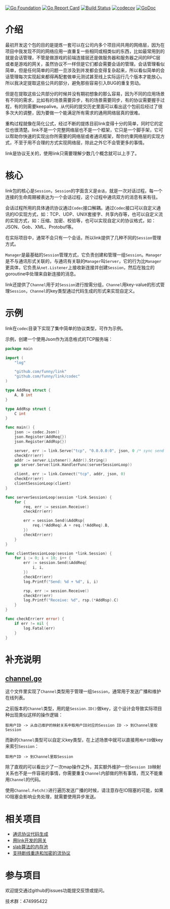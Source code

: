 [![Go Foundation](https://img.shields.io/badge/go-foundation-green.svg)](http://golangfoundation.org)
[![Go Report Card](https://goreportcard.com/badge/github.com/funny/link)](https://goreportcard.com/report/github.com/funny/link)
[![Build Status](https://travis-ci.org/funny/link.svg?branch=master)](https://travis-ci.org/funny/link)
[![codecov](https://codecov.io/gh/funny/link/branch/master/graph/badge.svg)](https://codecov.io/gh/funny/link)
[![GoDoc](https://img.shields.io/badge/api-reference-blue.svg)](https://godoc.org/github.com/funny/link)


介绍
====

最初开发这个包的目的是提炼一套可以在公司内多个项目间共用的网络层，因为在项目中我发现不同的网络应用一直重复一些相同或相类似的东西，比如最常用到的就是会话管理，不管是做游戏的前端连接层还是做服务器和服务器之间的RPC层或者是游戏的网关，虽然协议不一样但是它们都会需要会话的管理。会话管理看似简单，但是任何简单的问题一旦涉及到并发都会变得复杂起来，所以看似简单的会话管理每次实现起来都得再配套做单元测试甚至线上实际运行几个版本才能放心。所以我决定提取这些公共的部分，避免那些容易引入BUG的重复劳动。

但是在提取这些公共部分的时候并没有期初想象的那么容易，因为不同的应用场景有不同的需求，比如有的场景需要异步，有的场景需要同步，有的协议需要握手过程，有的则需要keepalive。从代码的提交历史里面可以看出这个包前后经过了很多次大的调整，因为要做一个能满足所有需求的通用网络层真的很难。

重构过程就像在简化公式，经过不断的提炼目前link变得十分的简单，同时它的定位也很清楚。link不是一个完整网络层也不是一个框架，它只是一个脚手架，它可以帮助你快速的实现出你所需要的网络层或者通讯框架，帮你约束网络层的实现方式，不至于用不合理的方式实现网络层，除此之外它不会管更多的事情。

link是协议无关的，使用link只需要理解少数几个概念就可以上手了。

核心
====

link包的核心是`Session`，`Session`的字面含义是`会话`，就是一次对话过程。每一个连接的生命周期被表达为一个会话过程，这个过程中通讯双方的消息有来有往。

会话过程所用的具体通讯协议通过`Codec`接口解耦。通过`Codec`接口可以自定义通讯的IO实现方式，如：TCP、UDP、UNIX套接字、共享内存等，也可以自定义流的实现方式，如：压缩、加密、校验等，也可以实现自定义的协议格式，如：JSON、Gob、XML、Protobuf等。

在实际项目中，通常不会只有一个会话，所以link提供了几种不同的`Session`管理方式。

`Manager`是最基础的`Session`管理方式，它负责创建和管理一组`Session`。`Manager`是不与通讯形式关联的，与通讯有关联的`Manager`叫`Server`，它的行为比`Manager`更具体，它负责从`net.Listener`上接收新连接并创建`Session`，然后在独立的goroutine中处理来自新连接的消息。

link还提供了`Channel`用于对`Session`进行按需分组，`Channel`用key-value的形式管理`Session`，`Channel`的key类型通过代码生成的形式来实现自定义。

示例
=======

link在`codec`目录下实现了集中简单的协议类型，可作为示例。

示例，创建一个使用Json作为消息格式的TCP服务端：

```go
package main

import (
	"log"

	"github.com/funny/link"
	"github.com/funny/link/codec"
)

type AddReq struct {
	A, B int
}

type AddRsp struct {
	C int
}

func main() {
	json := codec.Json()
	json.Register(AddReq{})
	json.Register(AddRsp{})

	server, err := link.Serve("tcp", "0.0.0.0:0", json, 0 /* sync send */)
	checkErr(err)
	addr := server.Listener().Addr().String()
	go server.Serve(link.HandlerFunc(serverSessionLoop))

	client, err := link.Connect("tcp", addr, json, 0)
	checkErr(err)
	clientSessionLoop(client)
}

func serverSessionLoop(session *link.Session) {
	for {
		req, err := session.Receive()
		checkErr(err)

		err = session.Send(&AddRsp{
			req.(*AddReq).A + req.(*AddReq).B,
		})
		checkErr(err)
	}
}

func clientSessionLoop(session *link.Session) {
	for i := 0; i < 10; i++ {
		err := session.Send(&AddReq{
			i, i,
		})
		checkErr(err)
		log.Printf("Send: %d + %d", i, i)

		rsp, err := session.Receive()
		checkErr(err)
		log.Printf("Receive: %d", rsp.(*AddRsp).C)
	}
}

func checkErr(err error) {
	if err != nil {
		log.Fatal(err)
	}
}
```

补充说明
=======

[channel.go](https://github.com/funny/link/blob/master/channel.go)
--------------

这个文件里实现了`Channel`类型用于管理一组`Session`，通常用于发送广播和维护在线列表。

之前版本的`Channel`类型，用的是`Session.ID()`做key，这个设计会导致实际项目种出现类似这样的操作逻辑：

```
取用户ID -> 从自己维护的映射关系中取用户ID对应的Session ID -> 到Channel里取Session
```

而新的`Channel`类型可以自定义key类型，在上述场景中就可以直接用`用户ID`做key来索引`Session`：

```
取用户ID -> 到Channel里取Session
```

除了直观的可以看出少了一次map操作之外，其实额外维护一份`Session ID`映射关系也不是一件容易的事情，你需要重复`Channel`内部做的所有事情，而又不能重用`Channel`的代码。

使用`Channel.Fetch()`进行遍历发送广播的时候，请注意存在IO阻塞的可能，如果IO阻塞会影响业务处理，就需要使用异步发送。

相关项目
====

* [通讯协议代码生成](https://github.com/funny/fastbin)
* [用link开发的网关](https://github.com/funny/fastway)
* [slab算法的内存池](https://github.com/funny/slab)
* [支持断线重连和加密的流协议](https://github.com/funny/snet)

参与项目
=======

欢迎提交通过github的issues功能提交反馈或提问。

技术群：474995422